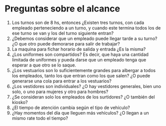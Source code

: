 # Preguntas sobre el alcance

1. Los turnos son de 8 hs, entonces ¿Existen tres turnos, con cada empleado perteneciendo a un turno, y cuando este termina todos los de ese turno se van y los del turno siguiente entran?
2. ¿Debemos considerar que un empleado puede llegar tarde a su turno? ¿O que otro puede demorarse para salir de trabajar?
3. La maquina para fichar horario de salida y entrada ¿Es la misma?
4. ¿Los uniformes son compartidos? Es decir, que haya una cantidad limitada de uniformes y pueda darse que un empleado tenga que esperar a que otro se lo saque.
5. ¿Los vestuarios son lo suficientemente grandes para albergar a todos los empleados, tanto los que entran como los que salen? ¿O puede generarse una cola para entrar a los vestuarios?
6. ¿Los vestidores son individuales? ¿O hay vestidores generales, bien uno solo, o uno para mujeres y otro para hombres?
7. ¿Se consideran solo los empleados de los surtidores? ¿O también del kiosko?
8. ¿El tiempo de atención cambia según el tipo de vehículo?
9. ¿Hay momentos del día que lleguen más vehículos? ¿O llegan a un mismo rate todo el tiempo?